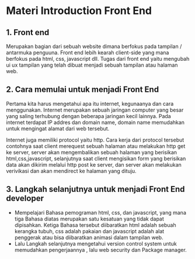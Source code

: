 # Materi Introduction Front End

## 1. Front end 
Merupakan bagian dari sebuah website dimana berfokus pada tampilan / antarmuka penguuna. Front end lebih kearah client-side yang mana berfokus pada html, css, javascript dll. Tugas dari front end yaitu mengubah ui ux tampilan yang telah dibuat menjadi sebuah tampilan atau halaman web.  

## 2. Cara memulai untuk menjadi Front End
Pertama kita harus mengetahui apa itu internet, kegunaanya dan cara menggunakan. Internet merupakan sebuah jaringan computer yang besar yang saling terhubung dengan beberapa jaringan kecil lainnya. Pada internet terdapat IP addres dan domain name, domain name memudahkan untuk mengingat alamat dari web tersebut. 

Internet juga memiliki protocol yaitu http. Cara kerja dari protocol tersebut contohnya saat client merequest sebuah halaman atau melakukan http get ke server, server akan mengembalikan sebuah halaman yang berisikan html,css,javascript, selanjutnya saat client mengisikan form yang berisikan data akan dikirim melalui http post ke server, dan server akan melakukan verivikasi dan akan mendirect ke halaman yang dituju. 

## 3. Langkah selanjutnya  untuk menjadi Front End developer 
- Mempelajari Bahasa pemograman html, css, dan javascript, yang mana  tiga Bahasa diatas merupakan satu kesatuan yang tidak dapat dipisahkan. Ketiga Bahasa tersebut diibaratkan html adalah sebuah kerangka tubuh, css adalah pakaian dan javascript  adalah alat penggerak atau bisa diibaratkan animasi dalam tampilan web.
- Lalu Langkah selanjutnya mengetahui version control system untuk memudahkan pengerjaannya , lalu web security dan Package manager. 


